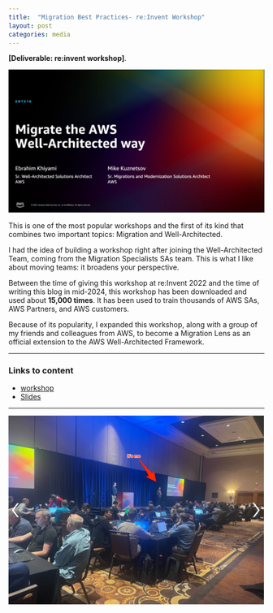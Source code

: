 ```yaml
---
title:  "Migration Best Practices- re:Invent Workshop"
layout: post
categories: media
---
```

**[Deliverable: re:invent workshop]**.

![workshop](/assets/workshop1.png) 



This is one of the most popular workshops and the first of its kind that combines two important topics: Migration and Well-Architected.





I had the idea of building a workshop right after joining the Well-Architected Team, coming from the Migration Specialists SAs team. This is what I like about moving teams: it broadens your perspective.

Between the time of giving this workshop at re:Invent 2022 and the time of writing this blog in mid-2024, this workshop has been downloaded and used about **15,000 times**. It has been used to train thousands of AWS SAs, AWS Partners, and AWS customers.

Because of its popularity, I expanded this workshop, along with a group of my friends and colleagues from AWS, to become a Migration Lens as an official extension to the AWS Well-Architected Framework.

***

### Links to content 

* [workshop](https://catalog.workshops.aws/well-architected-migration/en-US)
* [Slides](https://d1.awsstatic.com/events/Summits/reinvent2022/ENT316_Migrate-the-AWS-Well-Architected-way.pdf)

***

![workshop](/assets/workshop2.png) 
